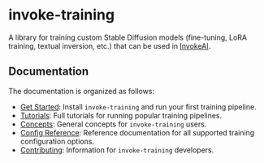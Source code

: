 # invoke-training

A library for training custom Stable Diffusion models (fine-tuning, LoRA training, textual inversion, etc.) that can be used in [InvokeAI](https://github.com/invoke-ai/InvokeAI).

## Documentation

The documentation is organized as follows:

- [Get Started](get-started/installation.md): Install `invoke-training` and run your first training pipeline.
- [Tutorials](tutorials/index.md): Full tutorials for running popular training pipelines.
- [Concepts](concepts/index.md): General concepts for `invoke-training` users.
- [Config Reference](reference/config/index.md): Reference documentation for all supported training configuration options.
- [Contributing](contributing/development_environment.md): Information for `invoke-training` developers.
